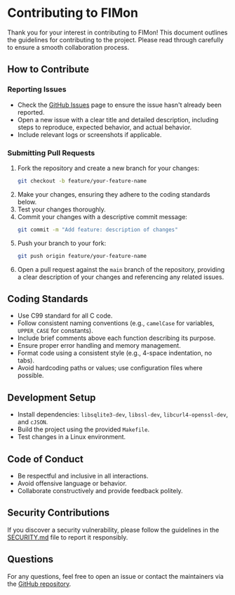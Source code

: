# Contributing to FIMon

Thank you for your interest in contributing to FIMon! This document outlines the guidelines for contributing to the project. Please read through carefully to ensure a smooth collaboration process.

## How to Contribute

### Reporting Issues
- Check the [GitHub Issues](https://github.com/Sepehr0Day/FIMon/issues) page to ensure the issue hasn't already been reported.
- Open a new issue with a clear title and detailed description, including steps to reproduce, expected behavior, and actual behavior.
- Include relevant logs or screenshots if applicable.

### Submitting Pull Requests
1. Fork the repository and create a new branch for your changes:
   ```bash
   git checkout -b feature/your-feature-name
   ```
2. Make your changes, ensuring they adhere to the coding standards below.
3. Test your changes thoroughly.
4. Commit your changes with a descriptive commit message:
   ```bash
   git commit -m "Add feature: description of changes"
   ```
5. Push your branch to your fork:
   ```bash
   git push origin feature/your-feature-name
   ```
6. Open a pull request against the `main` branch of the repository, providing a clear description of your changes and referencing any related issues.

## Coding Standards
- Use C99 standard for all C code.
- Follow consistent naming conventions (e.g., `camelCase` for variables, `UPPER_CASE` for constants).
- Include brief comments above each function describing its purpose.
- Ensure proper error handling and memory management.
- Format code using a consistent style (e.g., 4-space indentation, no tabs).
- Avoid hardcoding paths or values; use configuration files where possible.

## Development Setup
- Install dependencies: `libsqlite3-dev`, `libssl-dev`, `libcurl4-openssl-dev`, and `cJSON`.
- Build the project using the provided `Makefile`.
- Test changes in a Linux environment.

## Code of Conduct
- Be respectful and inclusive in all interactions.
- Avoid offensive language or behavior.
- Collaborate constructively and provide feedback politely.

## Security Contributions
If you discover a security vulnerability, please follow the guidelines in the [SECURITY.md](SECURITY.md) file to report it responsibly.

## Questions
For any questions, feel free to open an issue or contact the maintainers via the [GitHub repository](https://github.com/Sepehr0Day/FIMon).
